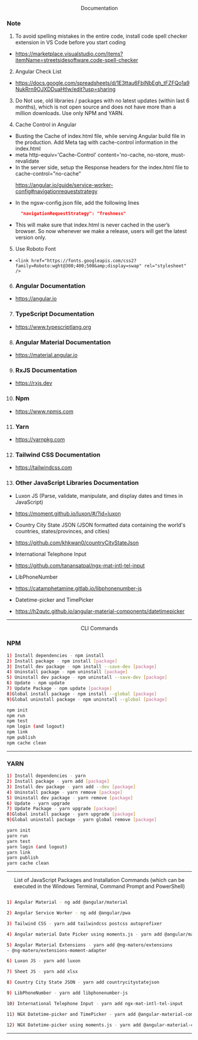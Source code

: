 <div align="center">
 Documentation
</div>

### <section align="left"> Note </section>

1. <p>To avoid spelling mistakes in the entire code, install code spell checker extension in VS Code before you start coding</p>

- <https://marketplace.visualstudio.com/items?itemName=streetsidesoftware.code-spell-checker>

2. <p> Angular Check List </p>

- <https://docs.google.com/spreadsheets/d/1E3ttau6FblNbEgh_tFZFQo1a9NukRrn9OJXDDuaHtlw/edit?usp=sharing>

3. <p>
   Do Not use, old libraries / packages with no latest updates (within last 6 months), which is not open source and does not have more than a million downloads. Use only NPM and YARN.
   </p>

4. <p> Cache Control in Angular

<ul>
  <li>Busting the Cache of index.html file, while serving Angular build file in the production. Add Meta tag with cache-control information in the index.html</li>
  <li>
    meta http-equiv='Cache-Control' content='no-cache, no-store, must-revalidate 
   </li>
  <li>In the server side, setup the Response headers for the index.html file to cache-control="no-cache"

<https://angular.io/guide/service-worker-config#navigationrequeststrategy></li>

  <li>
  In the ngsw-config.json file, add the following lines

```json
  "navigationRequestStrategy": "freshness"
```

  </li>

  <li>
  This will make sure that index.html is never cached in the user’s browser. So now whenever we make a release, users will get the latest version only.
  </li>
</ul>

</p>

5. <p>Use Roboto Font</p>

- `<link href="https://fonts.googleapis.com/css2?family=Roboto:wght@300;400;500&amp;display=swap" rel="stylesheet" />`

6. ### Angular Documentation

- <https://angular.io>

7. ### TypeScript Documentation

- <https://www.typescriptlang.org>

8. ### Angular Material Documentation

- <https://material.angular.io>

9. ### RxJS Documentation

- <https://rxjs.dev>

10. ### Npm

- <https://www.npmjs.com>

11. ### Yarn

- <https://yarnpkg.com>

12. ### Tailwind CSS Documentation

- <https://tailwindcss.com>

13. ### Other JavaScript Libraries Documentation

- Luxon JS (Parse, validate, manipulate, and display dates and times in JavaScript)

- <https://moment.github.io/luxon/#/?id=luxon>

- Country City State JSON (JSON formatted data containing the world's countries, states/provinces, and cities)

- <https://github.com/khkwan0/countryCityStateJson>

- International Telephone Input

- <https://github.com/tanansatpal/ngx-mat-intl-tel-input>

- LibPhoneNumber

- <https://catamphetamine.gitlab.io/libphonenumber-js>

- Datetime-picker and TimePicker

- <https://h2qutc.github.io/angular-material-components/datetimepicker>

---

<div align="center">
CLI Commands
</div>

### NPM

```bash
1) Install dependencies - npm install
2) Install package - npm install [package]
3) Install dev package - npm install --save-dev [package]
4) Uninstall package - npm uninstall [package]
5) Uninstall dev package - npm uninstall --save-dev [package]
6) Update - npm update
7) Update Package - npm update [package]
8)Global install package - npm install --global [package]
9)Global uninstall package - npm uninstall --global [package]

npm init
npm run
npm test
npm login (and logout)
npm link
npm publish
npm cache clean
```

---

### YARN

```bash
1) Install dependencies - yarn
2) Install package - yarn add [package]
3) Install dev package - yarn add --dev [package]
4) Uninstall package - yarn remove [package]
5) Uninstall dev package - yarn remove [package]
6) Update - yarn upgrade
7) Update Package - yarn upgrade [package]
8)Global install package - yarn upgrade [package]
9)Global uninstall package - yarn global remove [package]

yarn init
yarn run
yarn test
yarn login (and logout)
yarn link
yarn publish
yarn cache clean
```

---

<div align="center">
 List of JavaScript Packages and Installation Commands (which can be executed in the Windows Terminal, Command Prompt and PowerShell)
</div>

```bash

1) Angular Material - ng add @angular/material

2) Angular Service Worker - ng add @angular/pwa

3) Tailwind CSS - yarn add tailwindcss postcss autoprefixer

4) Angular material Date Picker using moments.js - yarn add @angular/material-moment-adapter

5) Angular Material Extensions - yarn add @ng-matero/extensions
- @ng-matero/extensions-moment-adapter

6) Luxon JS - yarn add luxon

7) Sheet JS - yarn add xlsx

8) Country City State JSON - yarn add countrycitystatejson

9) LibPhoneNumber - yarn add libphonenumber-js

10) International Telephone Input - yarn add ngx-mat-intl-tel-input

11) NGX Datetime-picker and TimePicker - yarn add @angular-material-components/datetime-picker

12) NGX Datetime-picker using moments.js - yarn add @angular-material-components/moment-adapter

```

---
